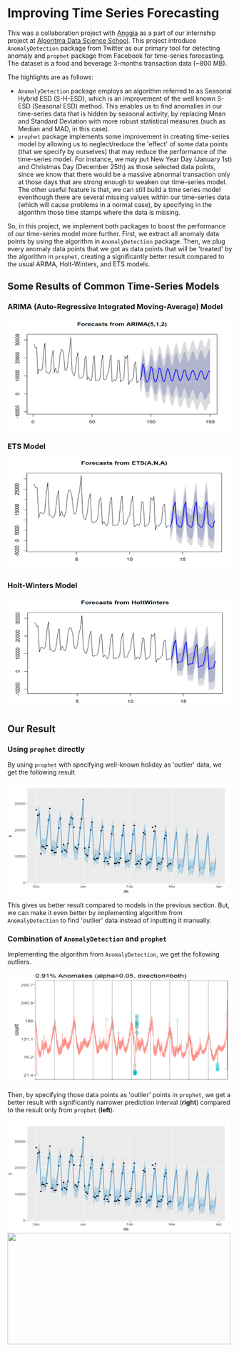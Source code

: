 # Improving Time Series Forecasting

This was a collaboration project with [Anggia](https://www.linkedin.com/in/anggia97/) as a part of our internship project 
at [Algoritma Data Science School](https://algorit.ma).
This project introduce `AnomalyDetection` package from Twitter as our primary tool for detecting anomaly and `prophet` package from Facebook
for time-series forecasting. The dataset is a food and beverage 3-months transaction data (~800 MB).  

The highlights are as follows:
-   `AnomalyDetection` package employs an algorithm referred to as Seasonal Hybrid ESD (S-H-ESD), which is an improvement of 
    the well known S-ESD (Seasonal ESD) method. This enables us to find anomalies in our time-series data that is hidden by seasonal activity,
    by replacing Mean and Standard Deviation with more robust statistical measures (such as Median and MAD, in this case).
-   `prophet` package implements some improvement in creating time-series model by allowing us to neglect/reduce the 'effect' of some data points 
    (that we specify by ourselves) that may reduce the performance of the time-series model. For instance, we may put New Year Day (January 1st) and 
    Christmas Day (December 25th) as those selected data points, since we know that there would be a massive abnormal transaction only at those days 
    that are strong enough to weaken our time-series model. The other useful feature is that, we can still build a time series model eventhough 
    there are several missing values within our time-series data (which will cause problems in a normal case), by specifying in the algorithm those 
    time stamps where the data is missing.
    
So, in this project, we implement both packages to boost the performance of our time-series model more further. 
First, we extract all anomaly data points by using the algorithm in `AnomalyDetection` package. 
Then, we plug every anomaly data points that we got as data points that will be 'treated' by the algorithm in `prophet`, creating a significantly 
better result compared to the usual ARIMA, Holt-Winters, and ETS models.

## Some Results of Common Time-Series Models 

### ARIMA (Auto-Regressive Integrated Moving-Average) Model

<img src="ARIMA.png" width="500" height="250">

### ETS Model

<img src="ETS.png" width="500" height="250">

### Holt-Winters Model

<img src="Holt-Winters.png" width="500" height="250">

## Our Result

### Using `prophet` directly

By using `prophet` with specifying well-known holiday as 'outlier' data, we get the following result

<img src="prophet.png" width="500" height="250">

This gives us better result compared to models in the previous section. 
But, we can make it even better by implementing algorithm from `AnomalyDetection` to find 'outlier' data instead of inputting it manually.

### Combination of `AnomalyDetection` and `prophet`

Implementing the algorithm from `AnomalyDetection`, we get the following outliers. 

<img src="anomaly.png" width="500" height="250">

Then, by specifying those data points as 'outlier' points in `prophet`, we get a better result with significantly narrower prediction interval (**right**) compared to the result only from `prophet` (**left**).

<img src="prophet.png" width="500" height="250">
<img src="combination.png" width="500" height="250">

